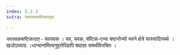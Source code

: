 ```yaml
---
index: 5.2.3
sutra: यवयवकषष्टिकाद्यत्

---
```

_यवयवकषष्टिकादत्_ - यवयवक । यव, यवक, षष्टिक-एभ्यः षष्ठन्तेभ्यो भवने क्षेत्रे यत्स्यादित्यर्थः । खञोऽपवादः ।धान्याना॑मित्यनुवृत्तेरिहापि षष्ठएव समर्थविभक्तिः ।